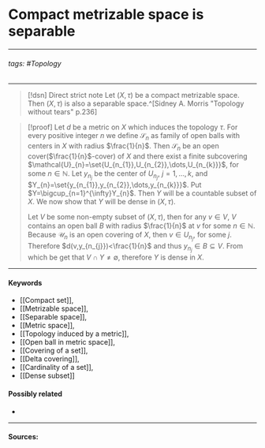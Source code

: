 # Compact metrizable space is separable
***
###### tags: #Topology 
***
>[!dsn] Direct strict note
>Let $(X,\tau)$ be a compact metrizable space. Then $(X,\tau)$ is also a separable space.^[Sidney A. Morris "Topology without tears" p.236]

>[!proof]
>Let $d$ be a metric on $X$ which induces the topology $\tau$. For every positive integer $n$ we define $\mathcal{S}_{n}$ as family of open balls with centers in $X$ with radius $\frac{1}{n}$. Then $\mathcal{S}_{n}$ be an open cover($\frac{1}{n}$-cover) of $X$ and there exist a finite subcovering $\mathcal{U}_{n}=\set{U_{n_{1}},U_{n_{2}},\dots,U_{n_{k}}}$, for some $n\in\mathbb{N}$. Let $y_{n_{j}}$ be the center of $U_{n_{j}}$, $j=1,\dots,k$, and $Y_{n}=\set{y_{n_{1}},y_{n_{2}},\dots,y_{n_{k}}}$. Put $Y=\bigcup_{n=1}^{\infty}Y_{n}$. Then $Y$ will be a countable subset of $X$. We now show that $Y$ will be dense in $(X,\tau)$.
>
>Let $V$ be some non-empty subset of $(X,\tau)$, then for any $v\in V$, $V$ contains an open ball $B$ with radius $\frac{1}{n}$ at $v$ for some $n\in\mathbb{N}$. Because $\mathcal{U}_{n}$ is an open covering of $X$, then $v\in U_{n_{j}}$, for some $j$. Therefore $d(v,y_{n_{j}})<\frac{1}{n}$ and thus $y_{n_{j}}\in B\subseteq V$. From which be get that $V\cap Y\ne\emptyset$, therefore $Y$ is dense in $X$.

***
#### Keywords
- [[Compact set]],
- [[Metrizable space]],
- [[Separable space]],
- [[Metric space]],
- [[Topology induced by a metric]],
- [[Open ball in metric space]],
- [[Covering of a set]],
- [[Delta covering]],
- [[Cardinality of a set]],
- [[Dense subset]]
#### Possibly related
- 
***
#### Sources:
